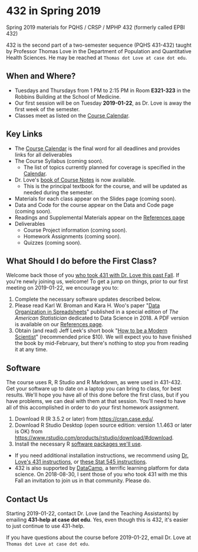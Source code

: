 # 432 in Spring 2019

Spring 2019 materials for PQHS / CRSP / MPHP 432 (formerly called EPBI 432)

432 is the second part of a two-semester sequence (PQHS 431-432) taught by Professor Thomas Love in the Department of Population and Quantitative Health Sciences. He may be reached at `Thomas dot Love at case dot edu`.

## When and Where?

- Tuesdays and Thursdays from 1 PM to 2:15 PM in Room **E321-323** in the Robbins Building at the School of Medicine.
- Our first session will be on Tuesday **2019-01-22**, as Dr. Love is away the first week of the semester. 
- Classes meet as listed on the [Course Calendar](https://github.com/THOMASELOVE/432-2019/blob/master/calendar.md).

## Key Links

- The [Course Calendar](https://github.com/THOMASELOVE/432-2019/blob/master/calendar.md) is the final word for all deadlines and provides links for all deliverables
- The Course Syllabus (coming soon). 
    - The list of topics currently planned for coverage is specified in the [Calendar](https://github.com/THOMASELOVE/432-2019/blob/master/calendar.md).
- Dr. Love's [book of Course Notes](https://thomaselove.github.io/2019-432-book/) is now available.
    - This is the principal textbook for the course, and will be updated as needed during the semester.
- Materials for each class appear on the Slides page (coming soon). 
- Data and Code for the course appear on the Data and Code page (coming soon). 
- Readings and Supplemental Materials appear on the [References page](https://github.com/THOMASELOVE/2019-432/tree/master/references)
- Deliverables
    - Course Project information (coming soon). 
    - Homework Assignments (coming soon). 
    - Quizzes (coming soon). 

## What Should I do before the First Class?

Welcome back those of you [who took 431 with Dr. Love this past Fall](https://github.com/THOMASELOVE/431-2018). If you're newly joining us, welcome! To get a jump on things, prior to our first meeting on 2019-01-22, we encourage you to:

1. Complete the necessary software updates described below. 
2. Please read Karl W. Broman and Kara H. Woo's paper "[Data Organization in Spreadsheets](https://doi.org/10.1080/00031305.2017.1375989)" published in a special edition of *The American Statistician* dedicated to Data Science in 2018. A PDF version is available on our [References page](https://github.com/THOMASELOVE/2019-432/tree/master/references).
3. Obtain (and read) Jeff Leek's short book "[How to be a Modern Scientist](https://leanpub.com/modernscientist)" (recommended price $10). We will expect you to have finished the book by mid-February, but there's nothing to stop you from reading it at any time.

## Software

The course uses R, R Studio and R Markdown, as were used in 431-432. Get your software up to date on a laptop you can bring to class, for best results. We'll hope you have all of this done before the first class, but if you have problems, we can deal with them at that session. You'll need to have all of this accomplished in order to do your first homework assignment.

1. Download R (R 3.5.2 or later) from https://cran.case.edu/.
2. Download R Studio Desktop (open source edition: version 1.1.463 or later is OK) from https://www.rstudio.com/products/rstudio/download/#download.
3. Install the necessary R [software packages we'll use](https://github.com/THOMASELOVE/2019-432/blob/master/packages.md).

- If you need additional installation instructions, we recommend using [Dr. Love's 431 instructions](https://github.com/THOMASELOVE/431-2018/tree/master/software), or [these Stat 545 instructions](https://stat545.com/block000_r-rstudio-install.html).
- 432 is also supported by [DataCamp](https://www.datacamp.com), a terrific learning platform for data science. On 2018-08-30, I sent those of you who took 431 with me this Fall an invitation to join us in that community. Please do.

## Contact Us

Starting 2019-01-22, contact Dr. Love (and the Teaching Assistants) by emailing **431-help at case dot edu**. Yes, even though this is 432, it's easier to just continue to use 431-help.

If you have questions about the course before 2019-01-22, email Dr. Love at `Thomas dot Love at case dot edu`.
